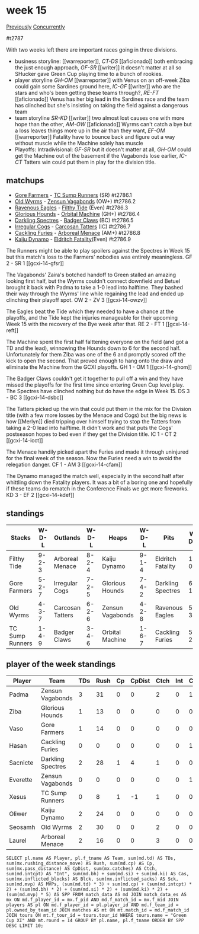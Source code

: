 # week 15

[Previously](week14)
[Concurrently](../ogiii/week10)

#t2787

With two weeks left there are important races going in three divisions.

* business storyline: [[warreporter]], *CT-DS* [[aficionado]] both embracing the just enough approach, *GF-SR* [[writer]] it doesn't matter at all so SHucker gave Green Cup playing time to a bunch of rookies.
* player storyline  *GH-OM* [[warreporter]] with Venus on an off-week Ziba could gain some Sardines ground here, *IC-GF* [[writer]] who are the stars and who's been getting these teams through?, *RE-FT* [[aficionado]] Venus has her big lead in the Sardines race and the team has clinched but she's insisting on taking the field against a dangerous team
* team storyline *SR-KD* [[writer]] two almost lost causes one with more hope than the other, *AM-OW* [[aficionado]] Wyrms can't catch a bye but a loss leaves things more up in the air than they want, *EF-OM* [[warreporter]] Fatality have to bounce back and figure out a way without muscle while the Machine solely has muscle
* Playoffs: Intradivisional: *GF-SR* but it doesn't matter at all, *GH-OM* could get the Machine out of the basement if the Vagabonds lose earlier, *IC-CT* Tatters win could put them in play for the division title.


## matchups

* [Gore Farmers](../../teams/gorefarmers) - [TC Sump Runners](../../teams/sumprunners) (SR) #t2786.1
* [Old Wyrms](../../teams/oldwyrms) - [Zensun Vagabonds](../../teams/zensunvagabonds) (OW+) #t2786.2
* [Ravenous Eagles](../../teams/ravenouseagles) - [Filthy Tide](../../teams/filthytide) (Even) #t2786.3
* [Glorious Hounds](../../teams/glorioushounds) - [Orbital Machine](../../teams/orbitalmachine) (GH+) #t2786.4
* [Darkling Spectres](../../teams/darklingspectres) - [Badger Claws](../../teams/badgerclaws) (BC) #t2786.5
* [Irregular Cogs](../../teams/irregularcogs) - [Carcosan Tatters](../../teams/carcosantatters) (IC) #t2786.7
* [Cackling Furies](../../teams/cacklingfuries) - [Arboreal Menace](../../teams/arborealmenace) (AM+) #t2786.8
* [Kaiju Dynamo](../../teams/kaijudynamo) - [Eldritch Fatality](../../teams/eldritchfatality)(Even) #t2786.9

The Runners might be able to play spoilers against the Spectres in Week 15 but this match's loss to the Farmers' nobodies was entirely meaningless. GF 2 - SR 1 [[gcxi-14-gfsr]]

The Vagabonds' Zaira's botched handoff to Green stalled an amazing looking first half, but the Wyrms couldn't connect downfield and Betuel brought it back with Padma to take a 1-0 lead into halftime. They bashed their way through the Wyrms' line while regaining the lead and ended up clinching their playoff spot. OW 2 - ZV 3 [[gcxi-14-owzv]]

The Eagles beat the Tide which they needed to have a chance at the playoffs, and the Tide kept the injuries manageable for their upcoming Week 15 with the recovery of the Bye week after that. RE 2 - FT 1 [[gcxi-14-reft]]

The Machine spent the first half falttening everyone on the field (and got a TD and the lead), winnowing the Hounds down to 6 for the second half. Unfortunately for them Ziba was one of the 6 and promptly scored off the kick to open the second. That proved enough to hang onto the draw and eliminate the Machine from the GCXI playoffs. GH 1 - OM 1 [[gcxi-14-ghom]]

The Badger Claws couldn't get it together to pull off a win and they have missed the playoffs for the first time since entering Green Cup level play. The Spectres have clinched nothing but do have the edge in Week 15.  DS 3 - BC 3 [[gcxi-14-dsbc]]

The Tatters picked up the win that could put them in the mix for the Division title (with a few more losses by the Menace and Cogs) but the big news is how [[Merlyn]] died tripping over himself trying to stop the Tatters from taking a 2-0 lead into halftime. It didn't work and that puts the Cogs' postseason hopes to bed even if they get the Division title. IC 1 - CT 2 [[gcxi-14-icct]]

The Menace handily picked apart the Furies and made it through uninjured for the final week of the season. Now the Furies need a win to avoid the relegation danger. CF 1 - AM 3 [[gcxi-14-cfam]]

The Dynamo managed the match well, especially in the second half after whittling down the Fatality players. It was a bit of a boring one and hopefully if these teams do rematch in the Conference Finals we get more fireworks. KD 3 - EF 2 [[gcxi-14-kdef]]

## standings

| Stacks | W-D-L | Outlands | W-D-L | Heaps | W-D-L | Pits | W-D-L |
|-------|-----|--|--|------|------|--|--|
| Filthy Tide | 9-2-3 | Arboreal Menace | 8-2-4 | Kaiju Dynamo | 9-1-4 | Eldritch Fatality | 11-0-3 |
| Gore Farmers | 5-2-7 | Irregular Cogs | 7-2-5 | Glorious Hounds | 7-4-2 | Darkling Spectres | 6-1-7 |
| Old Wyrms | 4-3-7 | Carcosan Tatters | 6-2-6 | Zensun Vagabonds | 4-2-8 | Ravenous Eagles | 5-3-6 |
| TC Sump Runners | 1-4-9 | Badger Claws | 3-4-6 | Orbital Machine | 1-6-7 | Cackling Furies | 5-2-7 |


## player of the week standings

| Player    | Team              | TDs  | Rush | Cp   | CpDist | Ctch | Int  | Cas  | Blck | Sck  | MVP  | SPP  |
|-----------|-------------------|------|------|------|--------|------|------|------|------|------|------|------|
| Padma    | Zensun Vagabonds  |    3 |   31 |    0 |      0 |    2 |    0 |    1 |    6 |    0 |    0 |   11 |
| Ziba     | Glorious Hounds   |    1 |   13 |    0 |      0 |    0 |    0 |    0 |    0 |    0 |    1 |    8 |
| Vaso     | Gore Farmers      |    1 |   14 |    0 |      0 |    0 |    0 |    0 |    3 |    0 |    1 |    8 |
| Hasan    | Cackling Furies   |    0 |    0 |    0 |      0 |    0 |    0 |    1 |    6 |    0 |    1 |    7 |
| Sacnicte | Darkling Spectres |    2 |   28 |    1 |      4 |    1 |    0 |    0 |    1 |    0 |    0 |    7 |
| Everette | Zensun Vagabonds  |    0 |    0 |    0 |      0 |    0 |    0 |    1 |    6 |    0 |    1 |    7 |
| Xesus    | TC Sump Runners   |    0 |    8 |    1 |     -1 |    1 |    0 |    0 |    3 |    0 |    1 |    6 |
| Oliwer   | Kaiju Dynamo      |    2 |   24 |    0 |      0 |    0 |    0 |    0 |    0 |    0 |    0 |    6 |
| Seosamh  | Old Wyrms         |    2 |   30 |    0 |      0 |    2 |    0 |    0 |    2 |    0 |    0 |    6 |
| Laurel   | Arboreal Menace   |    2 |   16 |    0 |      0 |    3 |    0 |    0 |    0 |    0 |    0 |    6 |


```
SELECT pl.name AS Player, pl.f_tname AS Team, sum(md.td) AS TDs, sum(mx.rushing_distance_move) AS Rush, sum(md.cp) AS Cp,	sum(mx.pass_distance) AS CpDist, sum(mx.catches) AS Ctch, sum(md.intcpt) AS "Int", sum(md.bh) + sum(md.si) + sum(md.ki) AS Cas, sum(mx.inflicted_blocks) AS Blck, sum(mx.inflicted_sacks) AS Sck, sum(md.mvp) AS MVPs, (sum(md.td) * 3) + sum(md.cp) + (sum(md.intcpt) * 2) + (sum(md.bh) * 2) + (sum(md.si) * 2) + (sum(md.ki) * 2) + (sum(md.mvp) * 5) AS SPP FROM match_data AS md JOIN match_data_es AS mx ON md.f_player_id = mx.f_pid AND md.f_match_id = mx.f_mid JOIN players AS pl ON md.f_player_id = pl.player_id AND md.f_team_id = pl.owned_by_team_id JOIN matches AS mt ON mt.match_id = md.f_match_id JOIN tours ON mt.f_tour_id = tours.tour_id WHERE tours.name = "Green Cup XI" AND mt.round = 14 GROUP BY pl.name, pl.f_tname ORDER BY SPP DESC LIMIT 10;
```
